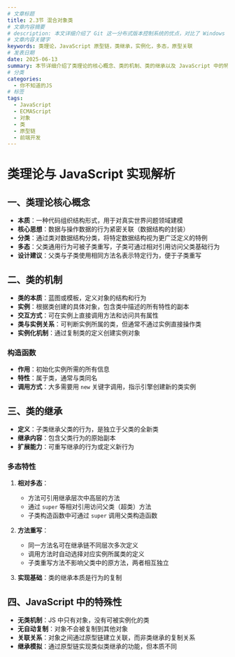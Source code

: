 ```yaml
---
# 文章标题
title: 2.3节 混合对象类
# 文章内容摘要
# description: 本文详细介绍了 Git 这一分布式版本控制系统的优点，对比了 Windows 与 macOS/Linux 系统下的常用命令，讲解了 vim 操作模式及常用命令，还阐述了 Git 的基本配置、特定项目配置和命令缩写设置等内容。
# 文章内容关键字
keywords: 类理论，JavaScript 原型链，类继承，实例化，多态，原型关联
# 发表日期
date: 2025-06-13
summary: 本节详细介绍了类理论的核心概念、类的机制、类的继承以及 JavaScript 中的特殊性，帮助读者更好地理解 JavaScript 中的类和对象。
# 分类
categories:
  - 你不知道的JS
# 标签
tags:
  - JavaScript
  - ECMAScript
  - 对象
  - 类
  - 原型链
  - 前端开发
---
```


# 类理论与 JavaScript 实现解析

## 一、类理论核心概念

- **本质**：一种代码组织结构形式，用于对真实世界问题领域建模
- **核心思想**：数据与操作数据的行为紧密关联（数据结构的封装）
- **分类**：通过类对数据结构分类，将特定数据结构视为更广泛定义的特例
- **多态**：父类通用行为可被子类重写，子类可通过相对引用访问父类基础行为
- **设计建议**：父类与子类使用相同方法名表示特定行为，便于子类重写

## 二、类的机制

- **类的本质**：蓝图或模板，定义对象的结构和行为
- **实例**：根据类创建的具体对象，包含类中描述的所有特性的副本
- **交互方式**：可在实例上直接调用方法和访问共有属性
- **类与实例关系**：可判断实例所属的类，但通常不通过实例直接操作类
- **实例化机制**：通过复制类的定义创建实例对象

### 构造函数

- **作用**：初始化实例所需的所有信息
- **特性**：属于类，通常与类同名
- **调用方式**：大多需要用 `new` 关键字调用，指示引擎创建新的类实例

## 三、类的继承

- **定义**：子类继承父类的行为，是独立于父类的全新类
- **继承内容**：包含父类行为的原始副本
- **扩展能力**：可重写继承的行为或定义新行为

### 多态特性

1. **相对多态**：

   - 方法可引用继承层次中高层的方法
   - 通过 `super` 等相对引用访问父类（超类）方法
   - 子类构造函数中可通过 `super` 调用父类构造函数

2. **方法重写**：

   - 同一方法名可在继承链不同层次多次定义
   - 调用方法时自动选择对应实例所属类的定义
   - 子类重写方法不影响父类中的原方法，两者相互独立

3. **实现基础**：类的继承本质是行为的复制

## 四、JavaScript 中的特殊性

- **无类机制**：JS 中只有对象，没有可被实例化的类
- **无自动复制**：对象不会被复制到其他对象
- **关联关系**：对象之间通过原型链建立关联，而非类继承的复制关系
- **继承模拟**：通过原型链实现类似类继承的功能，但本质不同
